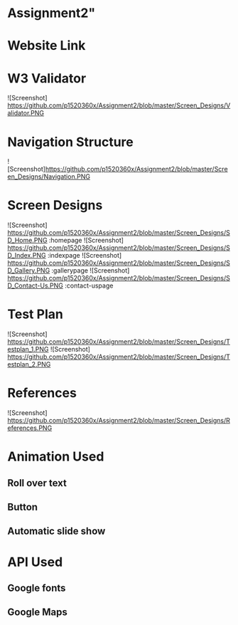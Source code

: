 # Assignment2"

# Website Link

# W3 Validator
![Screenshot] https://github.com/p1520360x/Assignment2/blob/master/Screen_Designs/Validator.PNG

# Navigation Structure
![Screenshot]https://github.com/p1520360x/Assignment2/blob/master/Screen_Designs/Navigation.PNG
# Screen Designs
![Screenshot] https://github.com/p1520360x/Assignment2/blob/master/Screen_Designs/SD_Home.PNG :homepage
![Screenshot] https://github.com/p1520360x/Assignment2/blob/master/Screen_Designs/SD_Index.PNG :indexpage
![Screenshot] https://github.com/p1520360x/Assignment2/blob/master/Screen_Designs/SD_Gallery.PNG :gallerypage
![Screenshot] https://github.com/p1520360x/Assignment2/blob/master/Screen_Designs/SD_Contact-Us.PNG :contact-uspage

# Test Plan
![Screenshot] https://github.com/p1520360x/Assignment2/blob/master/Screen_Designs/Testplan_1.PNG
![Screenshot] https://github.com/p1520360x/Assignment2/blob/master/Screen_Designs/Testplan_2.PNG

# References
![Screenshot] https://github.com/p1520360x/Assignment2/blob/master/Screen_Designs/References.PNG

# Animation Used

## Roll over text
## Button 
## Automatic slide show 

# API Used

## Google fonts
## Google Maps
